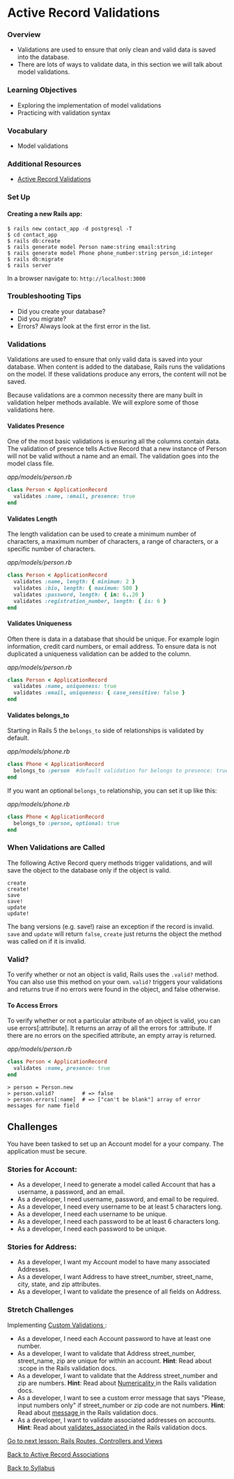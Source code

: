 # Active Record Validations

### Overview
- Validations are used to ensure that only clean and valid data is saved into the database.
- There are lots of ways to validate data, in this section we will talk about model validations.

### Learning Objectives
- Exploring the implementation of model validations
- Practicing with validation syntax

### Vocabulary
- Model validations

### Additional Resources
- <a href="https://guides.rubyonrails.org/active_record_validations.html#acceptance" target="blank">Active Record Validations</a>

### Set Up

#### Creating a new Rails app:
```
$ rails new contact_app -d postgresql -T
$ cd contact_app
$ rails db:create
$ rails generate model Person name:string email:string
$ rails generate model Phone phone_number:string person_id:integer
$ rails db:migrate
$ rails server
```

In a browser navigate to:
`http://localhost:3000`

### Troubleshooting Tips
- Did you create your database?
- Did you migrate?
- Errors? Always look at the first error in the list.

### Validations
Validations are used to ensure that only valid data is saved into your database. When content is added to the database, Rails runs the validations on the model. If these validations produce any errors, the content will not be saved.

Because validations are a common necessity there are many built in validation helper methods available. We will explore some of those validations here.

#### Validates Presence

One of the most basic validations is ensuring all the columns contain data. The validation of presence tells Active Record that a new instance of Person will not be valid without a name and an email. The validation goes into the model class file.

*app/models/person.rb*
```ruby
class Person < ApplicationRecord
  validates :name, :email, presence: true
end
```

#### Validates Length

The length validation can be used to create a minimum number of characters, a maximum number of characters, a range of characters, or a specific number of characters.

*app/models/person.rb*
```ruby
class Person < ApplicationRecord
  validates :name, length: { minimum: 2 }
  validates :bio, length: { maximum: 500 }
  validates :password, length: { in: 6..20 }
  validates :registration_number, length: { is: 6 }
end
```

#### Validates Uniqueness

Often there is data in a database that should be unique. For example login information, credit card numbers, or email address. To ensure data is not duplicated a uniqueness validation can be added to the column.

*app/models/person.rb*
```ruby
class Person < ApplicationRecord
  validates :name, uniqueness: true
  validates :email, uniqueness: { case_sensitive: false }
end
```

#### Validates belongs_to
Starting in Rails 5 the `belongs_to` side of relationships is validated by default.

*app/models/phone.rb*
```ruby
class Phone < ApplicationRecord
  belongs_to :person  #default validation for belongs to presence: true
end
```

If you want an optional `belongs_to` relationship, you can set it up like this:

*app/models/phone.rb*
```ruby
class Phone < ApplicationRecord
  belongs_to :person, optional: true
end
```

### When Validations are Called

The following Active Record query methods trigger validations, and will save the object to the database only if the object is valid.
```
create
create!
save
save!
update
update!
```

The bang versions (e.g. save!) raise an exception if the record is invalid. `save` and `update` will return `false`, `create` just returns the object the method was called on if it is invalid.

### Valid?
To verify whether or not an object is valid, Rails uses the `.valid?` method. You can also use this method on your own. `valid?` triggers your validations and returns true if no errors were found in the object, and false otherwise.

#### To Access Errors

To verify whether or not a particular attribute of an object is valid, you can use errors[:attribute]. It returns an array of all the errors for :attribute. If there are no errors on the specified attribute, an empty array is returned.

*app/models/person.rb*
```ruby
class Person < ApplicationRecord
  validates :name, presence: true
end
```
```
> person = Person.new
> person.valid?         # => false
> person.errors[:name]  # => ["can't be blank"] array of error messages for name field
```


## Challenges

You have been tasked to set up an Account model for a your company. The application must be secure.

### Stories for Account:
- As a developer, I need to generate a model called Account that has a username, a password, and an email.
- As a developer, I need username, password, and email to be required.
- As a developer, I need every username to be at least 5 characters long.
- As a developer, I need each username to be unique.
- As a developer, I need each password to be at least 6 characters long.
- As a developer, I need each password to be unique.

### Stories for Address:
- As a developer, I want my Account model to have many associated Addresses.
- As a developer, I want Address to have street_number, street_name, city, state, and zip attributes.
- As a developer, I want to validate the presence of all fields on Address.


### Stretch Challenges
Implementing [ Custom Validations ](https://guides.rubyonrails.org/active_record_validations.html#performing-custom-validations):

- As a developer, I need each Account password to have at least one number.
- As a developer, I want to validate that Address street_number, street_name, zip are unique for within an account. **Hint**: Read about :scope in the Rails validation docs.
- As a developer, I want to validate that the Address street_number and zip are numbers. **Hint**: Read about [ Numericality ](https://edgeguides.rubyonrails.org/active_record_validations.html#numericality) in the Rails validation docs.
- As a developer, I want to see a custom error message that says "Please, input numbers only" if street_number or zip code are not numbers. **Hint**: Read about [ message ](https://edgeguides.rubyonrails.org/active_record_validations.html#message) in the Rails validation docs.
- As a developer, I want to validate associated addresses on accounts. **Hint**: Read about [ validates_associated ](https://apidock.com/rails/ActiveRecord/Validations/ClassMethods/validates_associated) in the Rails validation docs.

[ Go to next lesson: Rails Routes, Controllers and Views ](../rails_fullstack/routes_controllers_views.md)

[ Back to Active Record Associations ](./associations.md)

[ Back to Syllabus ](../README.md#ruby-on-rails)
